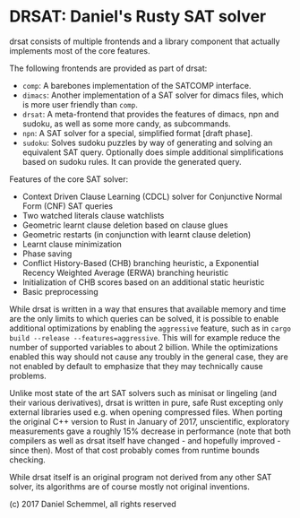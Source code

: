 # DRSAT: **D**aniel's **R**usty **SAT** solver

drsat consists of multiple frontends and a library component that actually implements most of the core features.

The following frontends are provided as part of drsat:

- `comp`: A barebones implementation of the SATCOMP interface.
- `dimacs`: Another implementation of a SAT solver for dimacs files, which is more user friendly than `comp`.
- `drsat`: A meta-frontend that provides the features of dimacs, npn and sudoku, as well as some more candy, as subcommands.
- `npn`: A SAT solver for a special, simplified format [draft phase].
- `sudoku`: Solves sudoku puzzles by way of generating and solving an equivalent SAT query. Optionally does simple additional simplifications based on sudoku rules. It can provide the generated query.

Features of the core SAT solver:

- Context Driven Clause Learning (CDCL) solver for Conjunctive Normal Form (CNF) SAT queries
- Two watched literals clause watchlists
- Geometric learnt clause deletion based on clause glues
- Geometric restarts (in conjunction with learnt clause deletion)
- Learnt clause minimization
- Phase saving
- Conflict History-Based (CHB) branching heuristic, a Exponential Recency Weighted Average (ERWA) branching heuristic
- Initialization of CHB scores based on an additional static heuristic
- Basic preprocessing

While drsat is written in a way that ensures that available memory and time are the only limits to which queries can be solved, it is possible to enable additional optimizations by enabling the `aggressive` feature, such as in `cargo build --release --features=aggressive`. This will for example reduce the number of supported variables to about 2 billion. While the optimizations enabled this way should not cause any troubly in the general case, they are not enabled by default to emphasize that they may technically cause problems.

Unlike most state of the art SAT solvers such as minisat or lingeling (and their various derivatives), drsat is written in pure, safe Rust excepting only external libraries used e.g. when opening compressed files. When porting the original C++ version to Rust in January of 2017, unscientific, exploratory measurements gave a roughly 15% decrease in performance (note that both compilers as well as drsat itself have changed - and hopefully improved - since then). Most of that cost probably comes from runtime bounds checking.

While drsat itself is an original program not derived from any other SAT solver, its algorithms are of course mostly not original inventions.

(c) 2017 Daniel Schemmel, all rights reserved
